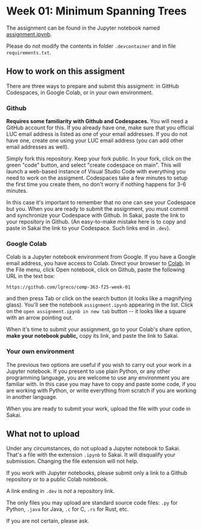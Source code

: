 # Week 01: Minimum Spanning Trees

The assignment can be found in the Jupyter notebook named [assignment.ipynb](./assignment.ipynb).

Please do not modify the contents in folder `.devcontainer` and in file `requirements.txt`.

## How to work on this assigment

There are three ways to prepare and submit this assigment: in GitHub Codespaces, in Google Colab, or in your own environment.

### Github

**Requires some familiarity with Github and Codespaces.** You will need a GitHub account for this. If you already have one, make sure that you official LUC email address is listed as one of your email addresses. If you do not have one, create one using your LUC email address (you can add other email addresses as well).

Simply fork this repository. Keep your fork public. In your fork, click on the green "code" button, and select "create codespace on main". This will launch a web-based instance of Visual Studio Code with everything you need to work on the assigment. Codespaces take a few minutes to setup the first time you create them, no don't worry if nothing happens for 3-6 minutes.

In this case it's important to remember that no one can see your Codespace but you. When you are ready to submit the assignment, you must commit and synchronize your Codespace with Github. In Sakai, paste the link to your repository in Github. (An easy-to-make mistake here is to copy and paste in Sakai the link to your Codespace. Such links end in `.dev`).

### Google Colab

Colab is a Jupyter notebook environment from Google. If you have a Google email address, you have access to Colab. Direct your browser to [Colab](https://colab.research.google.com/). In the File menu, click Open notebook, click on Github, paste the following URL in the text box:
```text
https://github.com/lgreco/comp-363-f25-week-01
```
and then press Tab or click on the search button (it looks like a magnifying glass). You'll see the notebook `assignment.ipynb` appearing in the list. Click on the `open assignment.ipynb in new tab` button -- it looks like a square with an arrow pointing out.

When it's time to submit your assignment, go to your Colab's share option, **make your notebook public,** copy its link, and paste the link to Sakai.

### Your own environment

The previous two options are useful if you wish to carry out your work in a Jupyter notebook. If you present to use plain Python, or any other programming language, you are welcome to use any environment you are familiar with. In this case you may have to copy and paste some code, if you are working with Python, or write everything from scratch if you are working in another language.

When you are ready to submit your work, upload the file with your code in Sakai.

## What not to upload

Under any circumstances, do not upload a Jupyter notebook to Sakai. That's a file with the extension `.ipynb` to Sakai. It will disqualify your submission. Changing the file extension will not help.

If you work with Jupyter notebooks, please submit only a link to a Github repository or to a public Colab notebook.

A link ending in `.dev` is *not* a repository link.

The only files you may upload are standard source code files: `.py` for Python, `.java` for Java, `.c` for C, `.rs` for Rust, etc.

If you are not certain, please ask.
